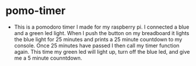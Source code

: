# pomo-timer
- This is a pomodoro timer I made for my raspberry pi. I connected a blue and a green led light. When I push the button on my breadboard it lights the blue light for 25 minutes and prints a 25 minute countdown to my console. Once 25 minutes have passed I then call my timer function again. This time my green led will light up, turn off the blue led, and give me a 5 minute counntdown. 
